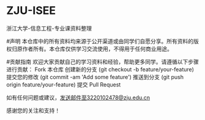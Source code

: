 # ZJU-ISEE
浙江大学-信息工程-专业课资料整理

#声明
本仓库中的所有资料均来源于公开渠道或由同学们自愿分享。所有资料的版权归原作者所有。本仓库仅供学习交流使用，不得用于任何商业用途。

#贡献指南
欢迎大家贡献自己的学习资料和经验，帮助更多同学。请遵循以下步骤进行贡献：
Fork 本仓库
创建新的分支 (git checkout -b feature/your-feature)
提交您的修改 (git commit -am 'Add some feature')
推送到分支 (git push origin feature/your-feature)
提交 Pull Request

如有任何问题或建议，发送邮件至3220102478@zju.edu.cn

感谢您的关注和支持！
